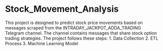 # Stock_Movement_Analysis
This project is designed to predict stock price movements based on messages scraped from the INTRADAY_JACKPOT_ADDA_TRADING Telegram channel. The channel contains messages that share stock option trading strategies. The project follows these steps:  1. Data Collection 2. ETL Process  3. Machine Learning Model
